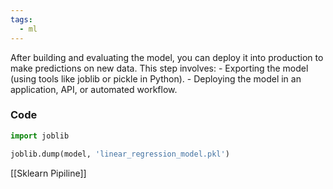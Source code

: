 ```yaml
---
tags:
  - ml
---
```


After building and evaluating the model, you can deploy it into production to make predictions on new data. This step involves:
     - Exporting the model (using tools like joblib or pickle in Python).
     - Deploying the model in an application, API, or automated workflow.

### Code

   ```python
   import joblib
   
   joblib.dump(model, 'linear_regression_model.pkl')
   ```


[[Sklearn Pipiline]]



